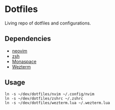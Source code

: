 # Dotfiles

Living repo of dotfiles and configurations.


## Dependencies
- [neovim](https://neovim.io/)
- [zsh](https://ohmyz.sh/)
- [Monaspace](https://monaspace.githubnext.com/)
- [Wezterm](https://github.com/wez/wezterm)

## Usage
```
ln -s ~/dev/dotfiles/nvim ~/.config/nvim
ln -s ~/dev/dotfiles/zshrc ~/.zshrc
ln -s ~/dev/dotfiles/wezterm.lua ~/.wezterm.lua
```
